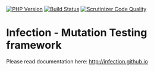 [![PHP Version](https://img.shields.io/badge/php-7.0%2B-blue.svg)](https://packagist.org/packages/infection/infection) [![Build Status](https://travis-ci.org/infection/infection.svg?branch=master)](https://travis-ci.org/infection/infection) [![Scrutinizer Code Quality](https://scrutinizer-ci.com/g/infection/infection/badges/quality-score.png?b=master)](https://scrutinizer-ci.com/g/infection/infection/?branch=master)

Infection - Mutation Testing framework
=========

Please read documentation here: http://infection.github.io
